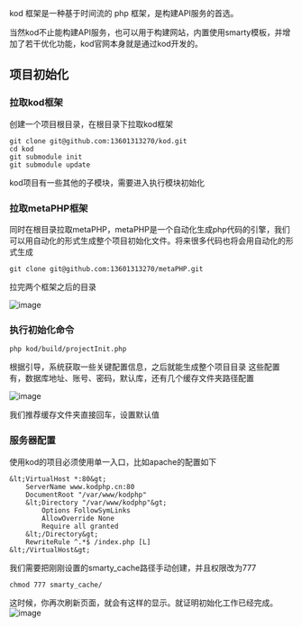 kod 框架是一种基于时间流的 php 框架，是构建API服务的首选。

当然kod不止能构建API服务，也可以用于构建网站，内置使用smarty模板，并增加了若干优化功能，kod官网本身就是通过kod开发的。

## 项目初始化
### 拉取kod框架
创建一个项目根目录，在根目录下拉取kod框架

```shell
git clone git@github.com:13601313270/kod.git
cd kod
git submodule init
git submodule update
```
kod项目有一些其他的子模块，需要进入执行模块初始化
### 拉取metaPHP框架
同时在根目录拉取metaPHP，metaPHP是一个自动化生成php代码的引擎，我们可以用自动化的形式生成整个项目初始化文件。将来很多代码也将会用自动化的形式生成
```shell
git clone git@github.com:13601313270/metaPHP.git
```
拉完两个框架之后的目录

![image](https://www-kodphp-cn.oss-cn-beijing.aliyuncs.com/8105934-2b0e749b1333e37a.png)

### 执行初始化命令
```shell
php kod/build/projectInit.php
```
根据引导，系统获取一些关键配置信息，之后就能生成整个项目目录
这些配置有，数据库地址、账号、密码，默认库，还有几个缓存文件夹路径配置

![image](
https://www-kodphp-cn.oss-cn-beijing.aliyuncs.com/8105934-1ae8142077c95670.png)

我们推荐缓存文件夹直接回车，设置默认值
### 服务器配置
使用kod的项目必须使用单一入口，比如apache的配置如下
```shell
&lt;VirtualHost *:80&gt;
    ServerName www.kodphp.cn:80
    DocumentRoot "/var/www/kodphp"
    &lt;Directory "/var/www/kodphp"&gt;
        Options FollowSymLinks
        AllowOverride None
        Require all granted
    &lt;/Directory&gt;
    RewriteRule ^.*$ /index.php [L]
&lt;/VirtualHost&gt;
```

我们需要把刚刚设置的smarty_cache路径手动创建，并且权限改为777
```shell
chmod 777 smarty_cache/
```

这时候，你再次刷新页面，就会有这样的显示。就证明初始化工作已经完成。
![image](https://www-kodphp-cn.oss-cn-beijing.aliyuncs.com/8105934-c1616ab87bf5ef1e.png)

